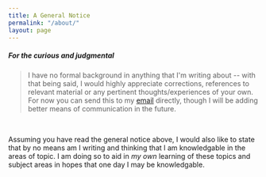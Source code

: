 ```yaml
---
title: A General Notice
permalink: "/about/"
layout: page
---
```


##### *For the curious and judgmental*

> I have no formal background in anything that I'm writing about -- with that
> being said, I would highly appreciate corrections, references to relevant material
> or any pertinent thoughts/experiences of your own. For now you can send this to my
> [email](mailto:mitch@iammitch.com) directly, though I will be adding better means of
> communication in the future.

<br />

Assuming you have read the general notice above, I would also like to state that
by no means am I writing and thinking that I am knowledgable in the areas of topic.
I am doing so to aid in *my own* learning of these topics and subject areas in hopes
that one day I may be knowledgable.

<!-- This is a learn log. The learn log is something that will hone whatever it is
that you wish to sharpen. Be it art, science or anything in between, the learn log
is always here to help. It offers guidance, an ear, a hand, a mute companion, and
a connection to the rest of the world. The learn log will not survive without your
help -- and by your help, we mean everyone -- including you. -->
